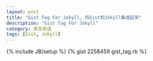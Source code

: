 ```yaml
---
layout: post
title: "Gist Tag For Jekyll, 将Gist和Jekyll集成起来"
description: "Gist Tag For Jekyll"
category: 疯言疯语
tags: [Gist, Jekyll]
---
```

{% include JB/setup %}
{% gist 2258459 gist_tag.rb %}